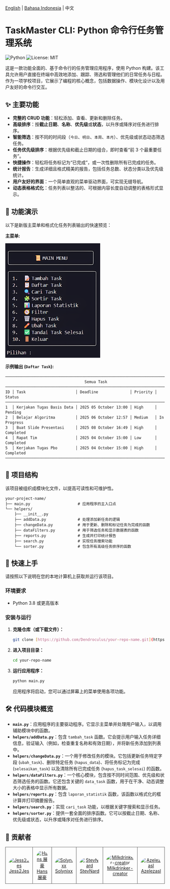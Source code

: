 [English](README.md) | [Bahasa Indonesia](READMEid.md) | 中文

# TaskMaster CLI: Python 命令行任务管理系统

![Python](https://img.shields.io/badge/python-3.x-blue.svg)
![License: MIT](https://img.shields.io/badge/License-MIT-green.svg)

这是一款功能全面的、基于命令行的任务管理应用程序，使用 Python 构建。该工具允许用户直接在终端中高效地添加、跟踪、筛选和管理他们的日常任务与日程。作为一项学校项目，它展示了编程的核心概念，包括数据操作、模块化设计以及用户友好的命令行交互。

## ✨ 主要功能

-   **完整的 CRUD 功能**：轻松添加、查看、更新和删除任务。
-   **高级排序**：按**截止日期**、**名称**、**优先级**或**状态**，以升序或降序对任务进行排序。
-   **智能筛选**：按不同的时间段（`今日`、`明日`、`本周`、`本月`）、优先级或状态动态筛选任务。
-   **任务优先级排序**：根据优先级和截止日期的组合，即时查看“前 3 个最重要任务”。
-   **快捷操作**：轻松将任务标记为“已完成”，或一次性删除所有已完成的任务。
-   **统计报告**：生成详细且格式精美的报告，包括任务总数、状态分类以及优先级统计。
-   **用户友好的界面**：一个简单直观的菜单驱动界面，可实现无缝导航。
-   **动态表格格式化**：任务列表以整洁的、可根据内容长度自动调整的表格形式显示。

## 📸 功能演示

以下是新版主菜单和格式化任务列表输出的快速预览：

**主菜单:**

<img src="assets/MENU_APPEARANCE.png" alt="Menu Appearance" width="300">


**示例输出 (`Daftar Task`):**
```
──────────────────────────────────────────────────────────────────────────────────
                                   Semua Task
──────────────────────────────────────────────────────────────────────────────────
ID │ Task                      │ Deadline              │ Priority │ Status
──────────────────────────────────────────────────────────────────────────────────
1  │ Kerjakan Tugas Basis Data │ 2025 05 October 13:00 │ High     │ Pending
2  │ Belajar Algoritma         │ 2025 06 October 12:57 │ Medium   │ In Progress
3  │ Buat Slide Presentasi     │ 2025 08 October 16:49 │ High     │ Completed
4  │ Rapat Tim                 │ 2025 04 October 15:00 │ Low      │ Completed
5  │ Kerjakan Tugas Pbo        │ 2025 04 October 15:00 │ High     │ Completed
──────────────────────────────────────────────────────────────────────────────────
```

## 📂 项目结构

该项目被组织成模块化文件，以提高可读性和可维护性。

```
your-project-name/
├── main.py                     # 应用程序的主入口点
└── helpers/
    ├── __init__.py
    ├── addData.py              # 处理添加新任务的逻辑
    ├── changeData.py           # 用于更新、删除和标记任务为完成的函数
    ├── dataFilters.py          # 用于筛选任务和显示数据表的函数
    ├── reports.py              # 生成并打印统计报告
    ├── search.py               # 实现任务搜索功能
    └── sorter.py               # 包含所有高级任务排序的函数
```

## 🚀 快速上手

请按照以下说明在您的本地计算机上获取并运行该项目。

### 环境要求

-   Python 3.8 或更高版本

### 安装与运行

1.  **克隆仓库（或下载文件）：**
    ```sh
    git clone [https://github.com/Dendroculus/your-repo-name.git](https://github.com/Dendroculus/your-repo-name.git)
    ```
2.  **进入项目目录：**
    ```sh
    cd your-repo-name
    ```
3.  **运行应用程序：**
    ```sh
    python main.py
    ```
    应用程序将启动，您可以通过屏幕上的菜单使用各项功能。

## 🛠️ 代码模块概览

-   **`main.py`**：应用程序的主要驱动程序。它显示主菜单并处理用户输入，以调用辅助模块中的函数。
-   **`helpers/addData.py`**：包含 `tambah_task` 函数。它会提示用户输入任务详细信息，验证输入（例如，检查重复名称和有效日期），并将新任务添加到列表中。
-   **`helpers/changeData.py`**：一个用于修改任务的模块。它包括更新任务特定字段 (`ubah_task`)、删除特定任务 (`hapus_data`)、将任务标记为完成 (`selesaikan_task`) 以及清除所有已完成任务 (`hapus_task_selesai`) 的函数。
-   **`helpers/dataFilters.py`**：一个核心模块，包含按不同时间范围、优先级和状态筛选任务的函数。它还包含关键的 `data_task` 函数，用于在干净、动态调整大小的表格中显示所有数据。
-   **`helpers/reports.py`**：包含 `laporan_statistik` 函数，该函数以格式化的框计算并打印摘要报告。
-   **`helpers/search.py`**：实现 `cari_task` 功能，以根据关键字搜索和显示任务。
-   **`helpers/sorter.py`**：提供一套全面的排序函数。它可以按截止日期、名称、优先级或状态，以升序或降序对任务进行排序。

## 👤 贡献者

<table border="0" cellspacing="10" cellpadding="5">
  <tr>
    <td align="center" style="border: 1px solid #555; padding: 10px;">
      <a href="https://github.com/Jess2Jes">
        <img src="https://github.com/Jess2Jes.png" width="100" height="100" alt="Jess2Jes" style="border-radius: 50%;"/>
      </a>
      <br/>
      <a href="https://github.com/Jess2Jes">Jess2Jes</a>
    </td>
    <td align="center" style="border: 1px solid #555; padding: 10px;">
      <a href="https://github.com/Dendroculus">
        <img src="https://github.com/Dendroculus.png" width="100" height="100" alt="Hans 展豪" style="border-radius: 50%;"/>
      </a>
      <br/>
      <a href="https://github.com/Dendroculus">Hans 展豪</a>
    </td>
    <td align="center" style="border: 1px solid #555; padding: 10px;">
      <a href="https://github.com/Solynixx">
        <img src="https://github.com/Solynixx.png" width="100" height="100" alt="Solynixx" style="border-radius: 50%;"/>
      </a>
      <br/>
      <a href="https://github.com/Solynixx">Solynixx</a>
    </td>
    <td align="center" style="border: 1px solid #555; padding: 10px;">
      <a href="https://github.com/StevNard">
        <img src="https://github.com/StevNard.png" width="100" height="100" alt="StevNard" style="border-radius: 50%;"/>
      </a>
      <br/>
      <a href="https://github.com/StevNard">StevNard</a>
    </td>
    <td align="center" style="border: 1px solid #555; padding: 10px;">
      <a href="https://github.com/Milkdrinker-creator">
        <img src="https://github.com/Milkdrinker-creator.png" width="100" height="100" alt="Milkdrinker-creator" style="border-radius: 50%;"/>
      </a>
      <br/>
      <a href="https://github.com/Milkdrinker-creator">Milkdrinker-creator</a>
    </td>
        <td align="center" style="border: 1px solid #555; padding: 10px;">
      <a href="https://github.com/Azelezasl">
        <img src="https://github.com/Azelezasl.png" width="100" height="100" alt="Azelezasl" style="border-radius: 50%;"/>
      </a>
      <br/>
      <a href="https://github.com/Azelezasl">Azelezasl</a>
    </td>
    
  </tr>
</table>